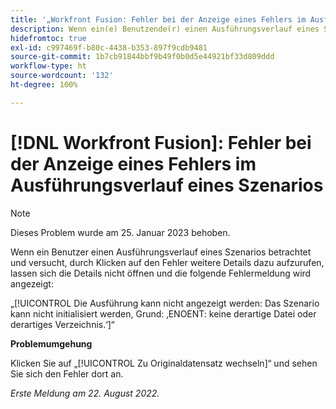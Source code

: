```yaml
---
title: '„Workfront Fusion: Fehler bei der Anzeige eines Fehlers im Ausführungsverlauf eines Szenarios“'
description: Wenn ein(e) Benutzende(r) einen Ausführungsverlauf eines Szenarios betrachtet und versucht, durch Klicken auf den Fehler weitere Details dazu aufzurufen, lassen sich die Details nicht öffnen und eine Fehlermeldung wird angezeigt.
hidefromtoc: true
exl-id: c997469f-b80c-4438-b353-897f9cdb9481
source-git-commit: 1b7cb91844bbf9b49f0b0d5e44921bf33d809ddd
workflow-type: ht
source-wordcount: '132'
ht-degree: 100%

---
```


# [!DNL Workfront Fusion]: Fehler bei der Anzeige eines Fehlers im Ausführungsverlauf eines Szenarios

>[!NOTE]
>
>Dieses Problem wurde am 25. Januar 2023 behoben.

Wenn ein Benutzer einen Ausführungsverlauf eines Szenarios betrachtet und versucht, durch Klicken auf den Fehler weitere Details dazu aufzurufen, lassen sich die Details nicht öffnen und die folgende Fehlermeldung wird angezeigt:

„[!UICONTROL Die Ausführung kann nicht angezeigt werden: Das Szenario kann nicht initialisiert werden, Grund: ‚ENOENT: keine derartige Datei oder derartiges Verzeichnis.‘]“

**Problemumgehung**

Klicken Sie auf „[!UICONTROL Zu Originaldatensatz wechseln]“ und sehen Sie sich den Fehler dort an.

_Erste Meldung am 22. August 2022._
